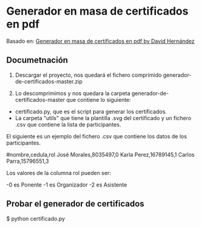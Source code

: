 ﻿# Generador en masa de certificados en pdf

Basado en: [Generador en masa de certificados en pdf by David Hernández](https://github.com/davidhdz/generador-de-certificados)

## Documetnación

1) Descargar el proyecto, nos quedará el fichero comprimido generador-de-certificados-master.zip

2) Lo descomprimimos y nos quedara la carpeta generador-de-certificados-master que contiene lo siguiente:

- certificado.py, que es el script para generar los certificados.
- La carpeta "utils" que tiene la plantilla .svg del certificado y un fichero .csv que contiene la lista de participantes.

El siguiente es un ejemplo del fichero .csv que contiene los datos de los participantes.

#nombre,cedula,rol
José Morales,8035497,0
Karla Perez,16789145,1
Carlos Parra,15796551,3

Los valores de la columna rol pueden ser:

-0 es Ponente
-1 es Organizador
-2 es Asistente

## Probar el generador de certificados

$ python certificado.py
